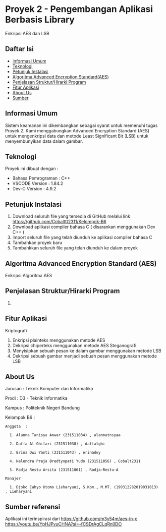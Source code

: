 # Proyek 2 - Pengembangan Aplikasi Berbasis Library

Enkripsi AES dan LSB

## Daftar Isi
  * [Informasi Umum](#informasi-umum)
  * [Teknologi](#teknologi)
  * [Petunjuk Instalasi](#petunjuk-instalasi)
  * [Algoritma Advanced Encryption Standard(AES)](#algoritma-aes)
  * [Penjelasan Struktur/Hirarki Program](#penjelasan-strukturhirarki-program)
  * [Fitur Aplikasi](#fitur-aplikasi)
  * [About Us](#about-us)
  * [Sumber](#sumber-referensi)

## Informasi Umum
Sistem keamanan ini dikembangkan sebagai syarat untuk memenuhi tugas Proyek 2. Kami menggabungkan Advanced Encryption Standard (AES) untuk mengenkripsi data dan metode Least Significant Bit (LSB) untuk menyembunyikan data dalam gambar. 

## Teknologi
Proyek ini dibuat dengan :
  * Bahasa Pemrograman  : C++
  * VSCODE Version      : 1.84.2
  * Dev-C Version       : 4.9.2

## Petunjuk Instalasi
  1. Download seluruh file yang tersedia di GitHub melalui link https://github.com/Cobalttt2311/Kelompok-B6
  2. Download aplikasi compiler bahasa C ( disarankan menggunakan Dev C++ )
  3. Import seluruh file yang telah diunduh ke aplikasi compiler bahasa C
  4. Tambahkan proyek baru
  5. Tambahkkan seluruh file yang telah diunduh ke dalam proyek

## Algoritma Advanced Encryption Standard (AES)
Enkripsi Algoritma AES
 <!--![Algorithm schema](./image/nama.jpg) ini buat image algoritma encrypt-->

## Penjelasan Struktur/Hirarki Program
  1.

## Fitur Aplikasi 
Kriptografi
  1. Enkripsi plainteks menggunakan metode AES
  2. Dekripsi chiperteks menggunakan metode AES
Steganografi
  3. Menyisipkan sebuah pesan ke dalam gambar menggunakan metode LSB
  4. Dekripsi sebuah gambar menjadi sebuah pesan menggunakan metode LSB

## About Us

  Jurusan    : Teknik Komputer dan Informatika
  
  Prodi      : D3 - Teknik Informatika
  
  Kampus     : Politeknik Negeri Bandung 
  
  Kelompok B6   :
  
    Anggota  :
    
      1. Alanna Tanisya Anwar (231511034) , alannatnsyaa
      
      2. Daffa Al Ghifari (231511038) , daffalghi
      
      3. Erina Dwi Yanti (231511043) , erinadwy
      
      4. Nalendra Praja Bredtyopati Yudo (231511056) , Cobalt2311
      
      5. Radja Restu Arsita (231511061) , Radja-Restu-A
      
    Manajer
    
      1. Djoko Cahyo Utomo Lieharyani, S.Kom., M.MT. (199312282019031013) , Lieharyani
  
## Sumber referensi
Aplikasi ini terinspirasi dari 
https://github.com/m3y54m/aes-in-c
https://youtu.be/YpHJPvuCHNA?si=-fCSDrAgCLqRn0DO

